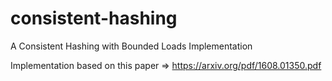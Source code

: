 # consistent-hashing
A Consistent Hashing with Bounded Loads Implementation


Implementation based on this paper => https://arxiv.org/pdf/1608.01350.pdf
